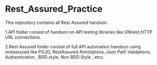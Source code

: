 # Rest_Assured_Practice
This repository contains all Rest Assured handson.

1.API folder consist of handson on API testing libraries like UNirest,HTTP URL connections.

2.Rest Assured folder consist of full API automation handson using restassured like POJO, RestAssured Annotations, Json Path Validations, Authentication , BDD style,
Non BDD Style , etcc.
